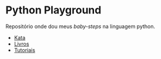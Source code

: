 # Python Playground
Repositório onde dou meus *baby-steps* na linguagem python.

* [Kata](kata)
* [Livros](livros)
* [Tutoriais](tutoriais)